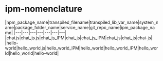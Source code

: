 
# ipm-nomenclature
|npm_package_name|transpiled_filename|transpiled_lib_var_name|system_name|package_folder_name|service_name|git_repo_name|ipm_package_name|
|---|---|---|---|---|---|---|
|chai.js|chai_js.js|chai_js_IPM|chai_js|chai_js_IPM|chai_js|chai_js|chai-js|
|hello-world|hello_world.js|hello_world_IPM|hello_world|hello_world_IPM|hello_world|hello_world|hello-world|
